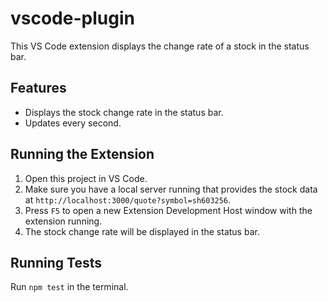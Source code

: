 # vscode-plugin

This VS Code extension displays the change rate of a stock in the status bar.

## Features

- Displays the stock change rate in the status bar.
- Updates every second.

## Running the Extension

1. Open this project in VS Code.
2. Make sure you have a local server running that provides the stock data at `http://localhost:3000/quote?symbol=sh603256`.
3. Press `F5` to open a new Extension Development Host window with the extension running.
4. The stock change rate will be displayed in the status bar.

## Running Tests

Run `npm test` in the terminal.